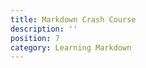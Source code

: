 ```yaml
---
title: Markdown Crash Course
description: ''
position: 7
category: Learning Markdown
---
```




<youtube-video video-id="HUBNt18RFbo" start="65" end="900">

</youtube-video>
